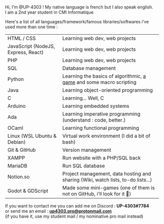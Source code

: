 Hi, I’m @UP-4303 ! My native language is french but I also speak english.  
I am a 2nd year student in CMI Informatique

Here's a list of all languages/framework/famous libraries/softwares i've used more than one time :

|  |  |
| - | - |
| HTML / CSS                          | Learning web dev, web projects                                                                            |
| JavaScript (NodeJS, Express, React) | Learning web dev, web projects                                                                            |
| PHP                                 | Learning web dev, web projects                                                                            |
| SQL                                 | Database management                                                                                       |
| Python                              | Learning the basics of algorithmic, [a game](https://github.com/UP-4303/VISI301) and some macro scripting |
| Java                                | Learning object-oriented programming                                                                      |
| C                                   | Learning... Well, C                                                                                       |
| Arduino                             | Learning embedded systems                                                                                 |
| Ada                                 | Learning imperative programming (understand : code, better.)                                              |
| OCaml                               | Learning functional programming                                                                           |
| Linux (WSL Ubuntu & Debian)         | Virtual work environment (I did a bit of bash)                                                            |
| Git & GitHub                        | Version management                                                                                        |
| XAMPP                               | Run website with a PHP/SQL back                                                                           |
| MariaDB                             | Run SQL database                                                                                          |
| Notion.so                           | Project management, data hosting and sharing (Wiki, watch lists, to-do lists...)                          |
| Godot & GDScript                    | Made some mini-games (one of them is not on GitHub, i'll look for it 👀)                                  |

If you want to contact me you can add me on Discord : **UP-4303#7784**  
or send me an email : **<up4303.pro@protonmail.com>**  
(if you have it, use my student mail / my nominative pro mail instead)
